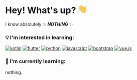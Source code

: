 # Hey! What's up? <img src="https://raw.githubusercontent.com/r-ayaay/r-ayaay/main/wave.gif" width="30px">
   I know absolutely ✨ __*NOTHING*__ ✨

### :bulb: I'm interested in learning: 

[![kotlin](https://img.shields.io/badge/-kotlin-blue?style=for-the-badge&logo=kotlin&logoColor=orange)]()
[![flutter](https://img.shields.io/badge/-Flutter-blue?style=for-the-badge&logo=flutter)]()
[![python](https://img.shields.io/badge/-python-gold?style=for-the-badge&logo=python)]()
[![javascript](https://img.shields.io/badge/-javascript-gold?style=for-the-badge&logo=javascript&logoColor=black)]()
[![bootstrap](https://img.shields.io/badge/-bootstrap-purple?style=for-the-badge&logo=bootstrap)]()
[![vue.js](http://img.shields.io/badge/-vue.js-35495e?style=for-the-badge&logo=vue.js)]()

### :muscle: I'm currently learning:
nothing.
<!--
**r-ayaay/r-ayaay** is a ✨ _special_ ✨ repository because its `README.md` (this file) appears on your GitHub profile.

Here are some ideas to get you started:

- 🔭 I’m currently working on ...
- 🌱 I’m currently learning ...
- 👯 I’m looking to collaborate on ...
- 🤔 I’m looking for help with ...
- 💬 Ask me about ...
- 📫 How to reach me: ...
- 😄 Pronouns: ...
- ⚡ Fun fact: ...
-->
